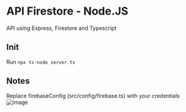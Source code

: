 # API Firestore - Node.JS
API using Express, Firestore and Typescript

## Init
Run `npx ts-node server.ts`

## Notes
Replace firebaseConfig (src/config/firebase.ts) with your credentials
![image](https://github.com/techGabrielBr/api-firestore-node/assets/89689001/498e6761-2564-4187-bf9e-e733e72a0749)

